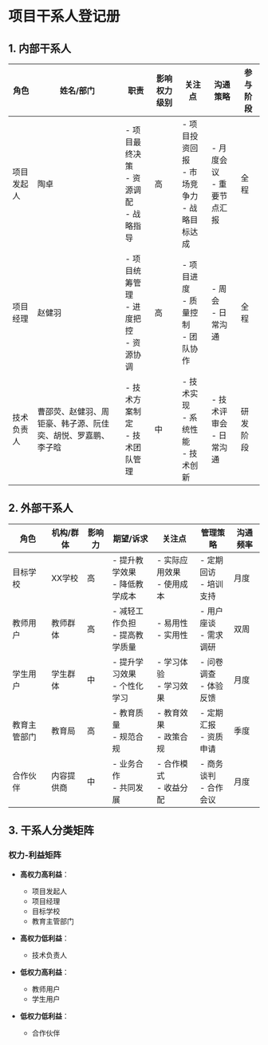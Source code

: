 # 项目干系人登记册

## 1. 内部干系人

| 角色    | 姓名/部门                          | 职责                           | 影响权力级别 | 关注点                             | 沟通策略               | 参与阶段 |
|-------|--------------------------------|------------------------------|--------|---------------------------------|--------------------|------|
| 项目发起人 | 陶卓                             | - 项目最终决策<br>- 资源调配<br>- 战略指导 | 高      | - 项目投资回报<br>- 市场竞争力<br>- 战略目标达成 | - 月度会议<br>- 重要节点汇报 | 全程   |
| 项目经理  | 赵健羽                            | - 项目统筹管理<br>- 进度把控<br>- 资源协调 | 高      | - 项目进度<br>- 质量控制<br>- 团队协作      | - 周会<br>- 日常沟通     | 全程   |
| 技术负责人 | 曹邵荧、赵健羽、周钜豪、韩子源、阮佳奕、胡悦、罗嘉鹏、李子晗 | - 技术方案制定<br>- 技术团队管理         | 中      | - 技术实现<br>- 系统性能<br>- 技术创新      | - 技术评审会<br>- 日常沟通  | 研发阶段 |

## 2. 外部干系人

| 角色     | 机构/群体 | 影响力 | 期望/诉求                | 关注点                | 管理策略             | 沟通频率 |
|--------|-------|-----|----------------------|--------------------|------------------|------|
| 目标学校   | XX学校  | 高   | - 提升教学效果<br>- 降低教学成本 | - 实际应用效果<br>- 使用成本 | - 定期回访<br>- 培训支持 | 月度   |
| 教师用户   | 教师群体  | 高   | - 减轻工作负担<br>- 提高教学质量 | - 易用性<br>- 实用性     | - 用户座谈<br>- 需求调研 | 双周   |
| 学生用户   | 学生群体  | 中   | - 提升学习效果<br>- 个性化学习  | - 学习体验<br>- 学习效果   | - 问卷调查<br>- 体验反馈 | 月度   |
| 教育主管部门 | 教育局   | 高   | - 教育质量<br>- 规范合规     | - 教育效果<br>- 政策合规   | - 定期汇报<br>- 资质申请 | 季度   |
| 合作伙伴   | 内容提供商 | 中   | - 业务合作<br>- 共同发展     | - 合作模式<br>- 收益分配   | - 商务谈判<br>- 合作会议 | 月度   |

## 3. 干系人分类矩阵

### 权力-利益矩阵

- **高权力高利益**：
    - 项目发起人
    - 项目经理
    - 目标学校
    - 教育主管部门

- **高权力低利益**：
    - 技术负责人

- **低权力高利益**：
    - 教师用户
    - 学生用户

- **低权力低利益**：
    - 合作伙伴